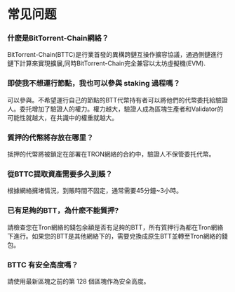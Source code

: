 # 常见问题
### 什麽是BitTorrent-Chain網絡？
BitTorrent-Chain(BTTC)是行業首發的異構跨鏈互操作擴容協議，通過側鏈進行鏈下計算來實現擴展,同時BitTorrent-Chain完全兼容以太坊虛擬機(EVM).

### 即使我不想運行節點，我也可以參與 staking 過程嗎？
可以參與。不希望運行自己的節點的BTT代幣持有者可以將他們的代幣委托給驗證人。委托增加了驗證人的權力。權力越大，驗證人成為區塊生產者和Validator的可能性就越大，在共識中的權重就越大。

### 質押的代幣將存放在哪里？
抵押的代幣將被鎖定在部署在TRON網絡的合約中，驗證人不保管委托代幣。

### 從BTTC提取資產需要多久到賬？
根據網絡擁堵情況，到賬時間不固定，通常需要45分鐘~3小時。

### 已有足夠的BTT，為什麽不能質押?
請檢查您在Tron網絡的錢包余額是否有足夠的BTT，所有質押行為都在Tron網絡下進行。如果您的BTT是其他網絡下的，需要兌換成原生BTT並轉至Tron網絡的錢包。

### BTTC 有安全高度嗎？
請使用最新區塊之前的第 128 個區塊作為安全高度。